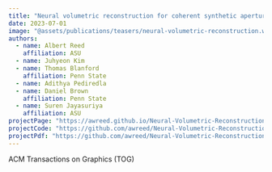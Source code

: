 ```yaml
---
title: "Neural volumetric reconstruction for coherent synthetic aperture sonar"
date: 2023-07-01
image: "@assets/publications/teasers/neural-volumetric-reconstruction.webp"
authors:
  - name: Albert Reed
    affiliation: ASU
  - name: Juhyeon Kim
  - name: Thomas Blanford
    affiliation: Penn State
  - name: Adithya Pediredla
  - name: Daniel Brown
    affiliation: Penn State
  - name: Suren Jayasuriya
    affiliation: ASU
projectPage: "https://awreed.github.io/Neural-Volumetric-Reconstruction-for-Coherent-SAS/"
projectCode: "https://github.com/awreed/Neural-Volumetric-Reconstruction-for-Coherent-SAS"
projectPdf: "https://github.com/awreed/Neural-Volumetric-Reconstruction-for-Coherent-SAS/blob/site/main_paper.pdf"
---
```


ACM Transactions on Graphics (TOG)